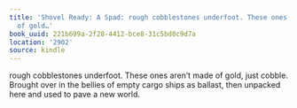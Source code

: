 ```yaml
---
title: 'Shovel Ready: A Spad: rough cobblestones underfoot. These ones aren’t made
  of gold…'
book_uuid: 221b699a-2f28-4412-bce8-31c5bd0c9d7a
location: '2902'
source: kindle
---
```


rough cobblestones underfoot. These ones aren’t made of gold, just cobble. Brought over in the bellies of empty cargo ships as ballast, then unpacked here and used to pave a new world.